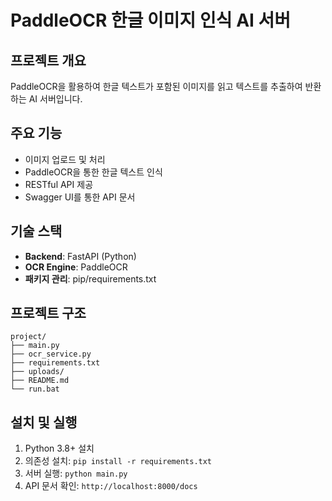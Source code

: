 # PaddleOCR 한글 이미지 인식 AI 서버

## 프로젝트 개요
PaddleOCR을 활용하여 한글 텍스트가 포함된 이미지를 읽고 텍스트를 추출하여 반환하는 AI 서버입니다.

## 주요 기능
- 이미지 업로드 및 처리
- PaddleOCR을 통한 한글 텍스트 인식
- RESTful API 제공
- Swagger UI를 통한 API 문서

## 기술 스택
- **Backend**: FastAPI (Python)
- **OCR Engine**: PaddleOCR
- **패키지 관리**: pip/requirements.txt

## 프로젝트 구조
```
project/
├── main.py
├── ocr_service.py
├── requirements.txt
├── uploads/
├── README.md
└── run.bat
```

## 설치 및 실행
1. Python 3.8+ 설치
2. 의존성 설치: `pip install -r requirements.txt`
3. 서버 실행: `python main.py`
4. API 문서 확인: `http://localhost:8000/docs` 
